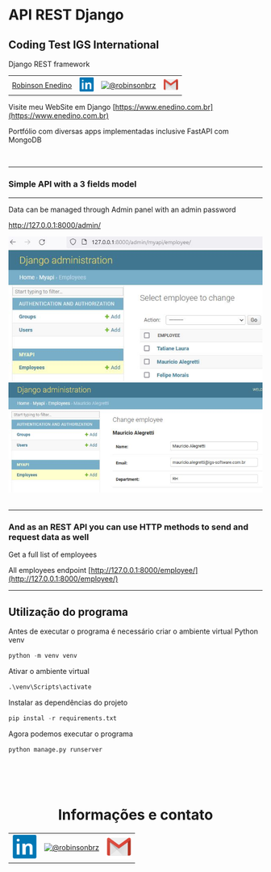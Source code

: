 # API REST Django
##  Coding Test IGS International
Django REST framework
<br>
  <div align="center">
    <table>
      </tr>
            <td>
                <a  href="https://www.linkedin.com/in/robinsonbrz/">
                Robinson Enedino
            </td>
        <td>
            <a  href="https://www.linkedin.com/in/robinsonbrz/">
            <img src="https://raw.githubusercontent.com/robinsonbrz/robinsonbrz/main/static/img/linkedin.png" width="30" height="30"></a>
        </td>
        <td>
            <a  href="https://www.linkedin.com/in/robinsonbrz/">
            <img  src="https://avatars.githubusercontent.com/u/18150643?s=96&amp;v=4" alt="@robinsonbrz" width="30" height="30">
        </td>
        <td>
            <a href="mailto:robinsonbrz@gmail.com">
            <img src="https://raw.githubusercontent.com/robinsonbrz/robinsonbrz/main/static/img/gmail.png" width="30" height="30" ></a>
        </td>
      </tr>
    </table>
  </div>

Visite meu WebSite em Django [https://www.enedino.com.br](https://www.enedino.com.br)

Portfólio com diversas apps implementadas inclusive FastAPI com MongoDB

  <br>

___

### Simple API with a 3 fields model
___
Data can be managed through Admin panel with an admin password 

http://127.0.0.1:8000/admin/


<a  href="https://www.linkedin.com/in/robinsonbrz/">
            <img src="Django-Admin.jpg"></a>

<a  href="https://www.linkedin.com/in/robinsonbrz/">
            <img src="fields.jpg"></a>
<br>
<br>

_______

### And as an REST API you can use HTTP methods to send and request data as well

Get a full list of employees

All employees endpoint [http://127.0.0.1:8000/employee/](http://127.0.0.1:8000/employee/)


______


## Utilização do programa 

Antes de executar o programa é necessário criar o ambiente virtual Python venv

```python
python -m venv venv
```
Ativar o ambiente virtual
```python
.\venv\Scripts\activate
```
Instalar as dependências do projeto

```python
pip instal -r requirements.txt
```
Agora podemos executar o programa
```python
python manage.py runserver
```



<br>

<br>
<br>



<h1 align="center"> Informações e contato </h1> 
  <div align="center">
    <table>
        </tr>
            <td>
                <a  href="https://www.linkedin.com/in/robinsonbrz/">
                <img src="https://raw.githubusercontent.com/robinsonbrz/robinsonbrz/main/static/img/linkedin.png" width="50" height="50">
            </td>
            <td>
                <a  href="https://www.linkedin.com/in/robinsonbrz/">
                <img  src="https://avatars.githubusercontent.com/u/18150643?s=96&amp;v=4" alt="@robinsonbrz" width="30" height="30">
            </td>
            <td>
                <a href="https://www.enedino.com.br/contato">
                <img src="https://raw.githubusercontent.com/robinsonbrz/robinsonbrz/main/static/img/gmail.png" width="50" height="50">
            </td>
        </tr>
    </table> 
  </div>